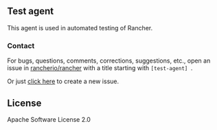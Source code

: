 ## Test agent

This agent is used in automated testing of Rancher.

### Contact
For bugs, questions, comments, corrections, suggestions, etc., open an issue in  [rancherio/rancher](//github.com/rancherio/rancher/issues) with a title starting with `[test-agent] `.

Or just [click here](//github.com/rancherio/rancher/issues/new?title=%5Btest-agent%5D%20) to create a new issue.


## License

Apache Software License 2.0
